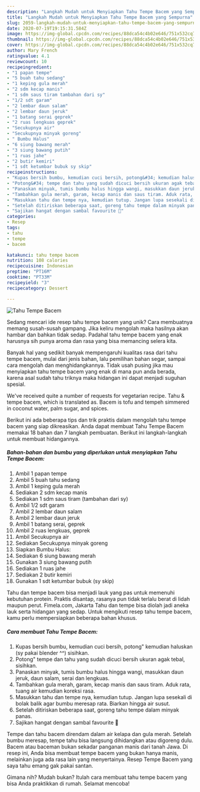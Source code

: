 ```yaml
---
description: "Langkah Mudah untuk Menyiapkan Tahu Tempe Bacem yang Sempurna"
title: "Langkah Mudah untuk Menyiapkan Tahu Tempe Bacem yang Sempurna"
slug: 2059-langkah-mudah-untuk-menyiapkan-tahu-tempe-bacem-yang-sempurna
date: 2020-07-19T19:15:31.584Z
image: https://img-global.cpcdn.com/recipes/88dca54c4b02e646/751x532cq70/tahu-tempe-bacem-foto-resep-utama.jpg
thumbnail: https://img-global.cpcdn.com/recipes/88dca54c4b02e646/751x532cq70/tahu-tempe-bacem-foto-resep-utama.jpg
cover: https://img-global.cpcdn.com/recipes/88dca54c4b02e646/751x532cq70/tahu-tempe-bacem-foto-resep-utama.jpg
author: Mary French
ratingvalue: 4.1
reviewcount: 10
recipeingredient:
- "1 papan tempe"
- "5 buah tahu sedang"
- "1 keping gula merah"
- "2 sdm kecap manis"
- "1 sdm saus tiram tambahan dari sy"
- "1/2 sdt garam"
- "2 lembar daun salam"
- "2 lembar daun jeruk"
- "1 batang serai geprek"
- "2 ruas lengkuas geprek"
- "Secukupnya air"
- "Secukupnya minyak goreng"
- " Bumbu Halus"
- "6 siung bawang merah"
- "3 siung bawang putih"
- "1 ruas jahe"
- "2 butir kemiri"
- "1 sdt ketumbar bubuk sy skip"
recipeinstructions:
- "Kupas bersih bumbu, kemudian cuci bersih, potong&#34; kemudian haluskan (sy pakai blender ^^) sisihkan."
- "Potong&#34; tempe dan tahu yang sudah dicuci bersih ukuran agak tebal, sisihkan."
- "Panaskan minyak, tumis bumbu halus hingga wangi, masukkan daun jeruk, daun salam, serai dan lengkuas."
- "Tambahkan gula merah, garam, kecap manis dan saus tiram. Aduk rata, tuang air kemudian koreksi rasa."
- "Masukkan tahu dan tempe nya, kemudian tutup. Jangan lupa sesekali di bolak balik agar bumbu meresap rata. Biarkan hingga air susut."
- "Setelah ditiriskan beberapa saat, goreng tahu tempe dalam minyak panas."
- "Sajikan hangat dengan sambal favourite 🌹"
categories:
- Resep
tags:
- tahu
- tempe
- bacem

katakunci: tahu tempe bacem 
nutrition: 108 calories
recipecuisine: Indonesian
preptime: "PT16M"
cooktime: "PT33M"
recipeyield: "3"
recipecategory: Dessert

---
```



![Tahu Tempe Bacem](https://img-global.cpcdn.com/recipes/88dca54c4b02e646/751x532cq70/tahu-tempe-bacem-foto-resep-utama.jpg)

Sedang mencari ide resep tahu tempe bacem yang unik? Cara membuatnya memang susah-susah gampang. Jika keliru mengolah maka hasilnya akan hambar dan bahkan tidak sedap. Padahal tahu tempe bacem yang enak harusnya sih punya aroma dan rasa yang bisa memancing selera kita.

Banyak hal yang sedikit banyak mempengaruhi kualitas rasa dari tahu tempe bacem, mulai dari jenis bahan, lalu pemilihan bahan segar, sampai cara mengolah dan menghidangkannya. Tidak usah pusing jika mau menyiapkan tahu tempe bacem yang enak di mana pun anda berada, karena asal sudah tahu triknya maka hidangan ini dapat menjadi suguhan spesial.

We&#39;ve received quite a number of requests for vegetarian recipe. Tahu &amp; tempe bacem, which is translated as. Bacem is tofu and tempeh simmered in coconut water, palm sugar, and spices.


Berikut ini ada beberapa tips dan trik praktis dalam mengolah tahu tempe bacem yang siap dikreasikan. Anda dapat membuat Tahu Tempe Bacem memakai 18 bahan dan 7 langkah pembuatan. Berikut ini langkah-langkah untuk membuat hidangannya.

<!--inarticleads1-->

##### Bahan-bahan dan bumbu yang diperlukan untuk menyiapkan Tahu Tempe Bacem:

1. Ambil 1 papan tempe
1. Ambil 5 buah tahu sedang
1. Ambil 1 keping gula merah
1. Sediakan 2 sdm kecap manis
1. Sediakan 1 sdm saus tiram (tambahan dari sy)
1. Ambil 1/2 sdt garam
1. Ambil 2 lembar daun salam
1. Ambil 2 lembar daun jeruk
1. Ambil 1 batang serai, geprek
1. Ambil 2 ruas lengkuas, geprek
1. Ambil Secukupnya air
1. Sediakan Secukupnya minyak goreng
1. Siapkan  Bumbu Halus:
1. Sediakan 6 siung bawang merah
1. Gunakan 3 siung bawang putih
1. Sediakan 1 ruas jahe
1. Sediakan 2 butir kemiri
1. Gunakan 1 sdt ketumbar bubuk (sy skip)


Tahu dan tempe bacem bisa menjadi lauk yang pas untuk memenuhi kebutuhan protein. Praktis disantap, rasanya pun tidak terlalu berat di lidah maupun perut. Fimela.com, Jakarta Tahu dan tempe bisa diolah jadi aneka lauk serta hidangan yang sedap. Untuk mengikuti resep tahu tempe bacem, kamu perlu mempersiapkan beberapa bahan khusus. 

<!--inarticleads2-->

##### Cara membuat Tahu Tempe Bacem:

1. Kupas bersih bumbu, kemudian cuci bersih, potong&#34; kemudian haluskan (sy pakai blender ^^) sisihkan.
1. Potong&#34; tempe dan tahu yang sudah dicuci bersih ukuran agak tebal, sisihkan.
1. Panaskan minyak, tumis bumbu halus hingga wangi, masukkan daun jeruk, daun salam, serai dan lengkuas.
1. Tambahkan gula merah, garam, kecap manis dan saus tiram. Aduk rata, tuang air kemudian koreksi rasa.
1. Masukkan tahu dan tempe nya, kemudian tutup. Jangan lupa sesekali di bolak balik agar bumbu meresap rata. Biarkan hingga air susut.
1. Setelah ditiriskan beberapa saat, goreng tahu tempe dalam minyak panas.
1. Sajikan hangat dengan sambal favourite 🌹


Tempe dan tahu bacem direndam dalam air kelapa dan gula merah. Setelah bumbu meresap, tempe tahu bisa langsung dihidangkan atau digoreng dulu. Bacem atau baceman bukan sekadar panganan manis dari tanah Jawa. Di resep ini, Anda bisa membuat tempe bacem yang bukan hanya manis, melainkan juga ada rasa lain yang menyertainya. Resep Tempe Bacem yang saya tahu emang gak pakai santan. 

Gimana nih? Mudah bukan? Itulah cara membuat tahu tempe bacem yang bisa Anda praktikkan di rumah. Selamat mencoba!
